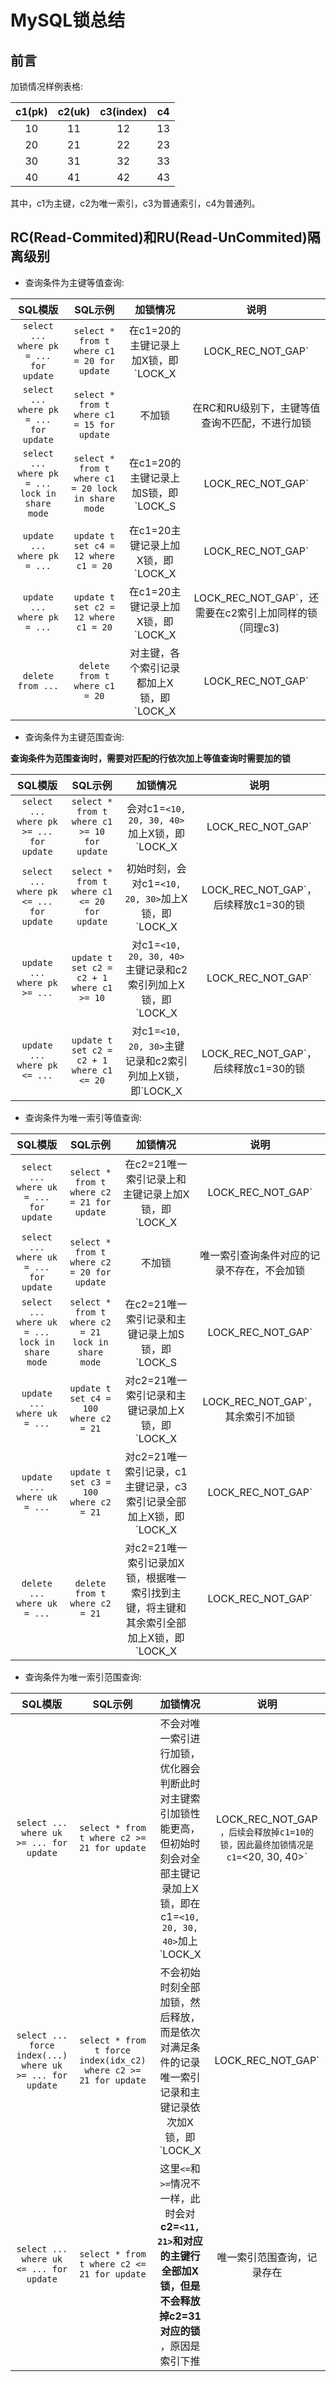 # MySQL锁总结

## 前言

加锁情况样例表格:

|c1(pk)|c2(uk)|c3(index)|c4|
|:---:|:---:|:---:|:---:|
|10|11|12|13|
|20|21|22|23|
|30|31|32|33|
|40|41|42|43|

其中，c1为主键，c2为唯一索引，c3为普通索引，c4为普通列。

## RC(Read-Commited)和RU(Read-UnCommited)隔离级别

* 查询条件为主键等值查询:

|SQL模版|SQL示例|加锁情况|说明|
|:---:|:---:|:---:|:---:|
|`select ... where pk = ... for update`|`select * from t where c1 = 20 for update`|在c1=20的主键记录上加X锁，即`LOCK_X|LOCK_REC_NOT_GAP`|主键等值查询记录存在|
|`select ... where pk = ... for update`|`select * from t where c1 = 15 for update`|不加锁|在RC和RU级别下，主键等值查询不匹配，不进行加锁|
|`select ... where pk = ... lock in share mode`|`select * from t where c1 = 20 lock in share mode`|在c1=20的主键记录上加S锁，即`LOCK_S|LOCK_REC_NOT_GAP`|主键等值查询记录存在|
|`update ... where pk = ...`|`update t set c4 = 12 where c1 = 20`|在c1=20主键记录上加X锁，即`LOCK_X|LOCK_REC_NOT_GAP`|主键等值查询并更新，记录存在，且未更新索引列|
|`update ... where pk = ...`|`update t set c2 = 12 where c1 = 20`|在c1=20主键记录上加X锁，即`LOCK_X|LOCK_REC_NOT_GAP`，还需要在c2索引上加同样的锁（同理c3)|主键等值查询并更新，记录存在，且更新索引列|
|`delete from ...`|`delete from t where c1 = 20`|对主键，各个索引记录都加上X锁，即`LOCK_X|LOCK_REC_NOT_GAP`|删除表|

* 查询条件为主键范围查询:

**查询条件为范围查询时，需要对匹配的行依次加上等值查询时需要加的锁**

|SQL模版|SQL示例|加锁情况|说明|
|:---:|:---:|:---:|:---:|
|`select ... where pk >= ... for update`|`select * from t where c1 >= 10 for update`|会对c1=`<10, 20, 30, 40>`加上X锁，即`LOCK_X|LOCK_REC_NOT_GAP`|主键范围查询，记录存在|
|`select ... where pk <= ... for update`|`select * from t where c1 <= 20 for update`|初始时刻，会对c1=`<10, 20, 30>`加上X锁，即`LOCK_X|LOCK_REC_NOT_GAP`，后续释放c1=30的锁|主键范围查询，记录存在|
|`update ... where pk >= ...`|`update t set c2 = c2 + 1 where c1 >= 10`|对c1=`<10, 20, 30, 40>`主键记录和c2索引列加上X锁，即`LOCK_X|LOCK_REC_NOT_GAP`|主键范围查询并更新，记录存在|
|`update ... where pk <= ...`|`update t set c2 = c2 + 1 where c1 <= 20`|对c1=`<10, 20, 30>`主键记录和c2索引列加上X锁，即`LOCK_X|LOCK_REC_NOT_GAP`，后续释放c1=30的锁|主键范围查询并更新，记录存在|


* 查询条件为唯一索引等值查询:

|SQL模版|SQL示例|加锁情况|说明|
|:---:|:---:|:---:|:---:|
|`select ... where uk = ... for update`|`select * from t where c2 = 21 for update`|在c2=21唯一索引记录上和主键记录上加X锁，即`LOCK_X|LOCK_REC_NOT_GAP`|唯一索引等值查询，记录存在|
|`select ... where uk = ... for update`|`select * from t where c2 = 20 for update`|不加锁|唯一索引查询条件对应的记录不存在，不会加锁|
|`select ... where uk = ... lock in share mode`|`select * from t where c2 = 21 lock in share mode`|在c2=21唯一索引记录和主键记录上加S锁，即`LOCK_S|LOCK_REC_NOT_GAP`|唯一索引等值查询，记录存在|
|`update ... where uk = ...`|`update t set c4 = 100 where c2 = 21`|对c2=21唯一索引记录和主键记录加上X锁，即`LOCK_X|LOCK_REC_NOT_GAP`，其余索引不加锁|唯一索引等值查询并更新，但不更新索引列|
|`update ... where uk = ...`|`update t set c3 = 100 where c2 = 21`|对c2=21唯一索引记录，c1主键记录，c3索引记录全部加上X锁，即`LOCK_X|LOCK_REC_NOT_GAP`|唯一索引等值查询并更新，更新列包含索引列|
|`delete ... where uk = ...`|`delete from t where c2 = 21`|对c2=21唯一索引记录加X锁，根据唯一索引找到主键，将主键和其余索引全部加上X锁，即`LOCK_X|LOCK_REC_NOT_GAP`|唯一索引等值查询并删除|

* 查询条件为唯一索引范围查询:

|SQL模版|SQL示例|加锁情况|说明|
|:---:|:---:|:---:|:---:|
|`select ... where uk >= ... for update`|`select * from t where c2 >= 21 for update`|不会对唯一索引进行加锁，优化器会判断此时对主键索引加锁性能更高，但初始时刻会对全部主键记录加上X锁，即在c1=`<10, 20, 30, 40>`加上`LOCK_X|LOCK_REC_NOT_GAP` ，后续会释放掉c1=10的锁，因此最终加锁情况是c1=`<20, 30, 40>`|唯一索引范围查询，记录存在|
|`select ... force index(...) where uk >= ... for update`|`select * from t force index(idx_c2) where c2 >= 21 for update`|不会初始时刻全部加锁，然后释放，而是依次对满足条件的记录唯一索引记录和主键记录依次加X锁，即`LOCK_X|LOCK_REC_NOT_GAP`|唯一索引范围查询，记录存在|
|`select ... where uk <= ... for update`|`select * from t where c2 <= 21 for update`|这里`<=`和`>=`情况不一样，此时会对**c2=`<11, 21>`和对应的主键行全部加X锁，但是不会释放掉c2=31对应的锁** ，原因是索引下推|唯一索引范围查询，记录存在|
